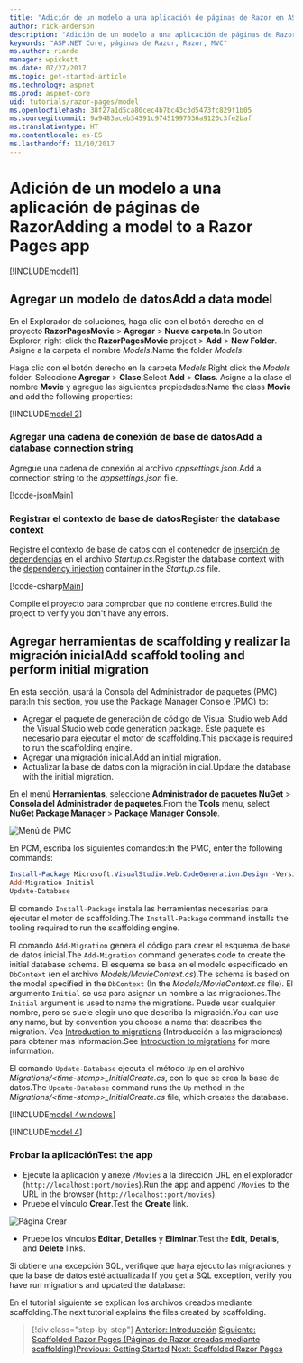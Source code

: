 ```yaml
---
title: "Adición de un modelo a una aplicación de páginas de Razor en ASP.NET Core"
author: rick-anderson
description: "Adición de un modelo a una aplicación de páginas de Razor en ASP.NET Core"
keywords: "ASP.NET Core, páginas de Razor, Razor, MVC"
ms.author: riande
manager: wpickett
ms.date: 07/27/2017
ms.topic: get-started-article
ms.technology: aspnet
ms.prod: aspnet-core
uid: tutorials/razor-pages/model
ms.openlocfilehash: 38f27a1d5ca80cec4b7bc43c3d5473fc829f1b05
ms.sourcegitcommit: 9a9483aceb34591c97451997036a9120c3fe2baf
ms.translationtype: HT
ms.contentlocale: es-ES
ms.lasthandoff: 11/10/2017
---
```

# <a name="adding-a-model-to-a-razor-pages-app"></a><span data-ttu-id="cab7f-104">Adición de un modelo a una aplicación de páginas de Razor</span><span class="sxs-lookup"><span data-stu-id="cab7f-104">Adding a model to a Razor Pages app</span></span>

[!INCLUDE[model1](../../includes/RP/model1.md)]

## <a name="add-a-data-model"></a><span data-ttu-id="cab7f-105">Agregar un modelo de datos</span><span class="sxs-lookup"><span data-stu-id="cab7f-105">Add a data model</span></span>

<span data-ttu-id="cab7f-106">En el Explorador de soluciones, haga clic con el botón derecho en el proyecto **RazorPagesMovie** > **Agregar** > **Nueva carpeta**.</span><span class="sxs-lookup"><span data-stu-id="cab7f-106">In Solution Explorer, right-click the **RazorPagesMovie** project > **Add** > **New Folder**.</span></span> <span data-ttu-id="cab7f-107">Asigne a la carpeta el nombre *Models*.</span><span class="sxs-lookup"><span data-stu-id="cab7f-107">Name the folder *Models*.</span></span>

<span data-ttu-id="cab7f-108">Haga clic con el botón derecho en la carpeta *Models*.</span><span class="sxs-lookup"><span data-stu-id="cab7f-108">Right click the *Models* folder.</span></span> <span data-ttu-id="cab7f-109">Seleccione **Agregar** > **Clase**.</span><span class="sxs-lookup"><span data-stu-id="cab7f-109">Select **Add** > **Class**.</span></span> <span data-ttu-id="cab7f-110">Asigne a la clase el nombre **Movie** y agregue las siguientes propiedades:</span><span class="sxs-lookup"><span data-stu-id="cab7f-110">Name the class **Movie** and add the following properties:</span></span>

[!INCLUDE[model 2](../../includes/RP/model2.md)]

<a name="cs"></a>
### <a name="add-a-database-connection-string"></a><span data-ttu-id="cab7f-111">Agregar una cadena de conexión de base de datos</span><span class="sxs-lookup"><span data-stu-id="cab7f-111">Add a database connection string</span></span>

<span data-ttu-id="cab7f-112">Agregue una cadena de conexión al archivo *appsettings.json*.</span><span class="sxs-lookup"><span data-stu-id="cab7f-112">Add a connection string to the *appsettings.json* file.</span></span>

[!code-json[Main](../../tutorials/razor-pages/razor-pages-start/sample/RazorPagesMovie/appsettings.json?highlight=8-10)]

<a name="reg"></a>
###  <a name="register-the-database-context"></a><span data-ttu-id="cab7f-113">Registrar el contexto de base de datos</span><span class="sxs-lookup"><span data-stu-id="cab7f-113">Register the database context</span></span>

<span data-ttu-id="cab7f-114">Registre el contexto de base de datos con el contenedor de [inserción de dependencias](xref:fundamentals/dependency-injection) en el archivo *Startup.cs*.</span><span class="sxs-lookup"><span data-stu-id="cab7f-114">Register the database context with the [dependency injection](xref:fundamentals/dependency-injection) container in the *Startup.cs* file.</span></span>

[!code-csharp[Main](../../tutorials/razor-pages/razor-pages-start/sample/RazorPagesMovie/Startup.cs?name=snippet_ConfigureServices&highlight=3-6)]

<span data-ttu-id="cab7f-115">Compile el proyecto para comprobar que no contiene errores.</span><span class="sxs-lookup"><span data-stu-id="cab7f-115">Build the project to verify you don't have any errors.</span></span>

<a name="pmc"></a>
## <a name="add-scaffold-tooling-and-perform-initial-migration"></a><span data-ttu-id="cab7f-116">Agregar herramientas de scaffolding y realizar la migración inicial</span><span class="sxs-lookup"><span data-stu-id="cab7f-116">Add scaffold tooling and perform initial migration</span></span>

<span data-ttu-id="cab7f-117">En esta sección, usará la Consola del Administrador de paquetes (PMC) para:</span><span class="sxs-lookup"><span data-stu-id="cab7f-117">In this section, you use the Package Manager Console (PMC) to:</span></span>

* <span data-ttu-id="cab7f-118">Agregar el paquete de generación de código de Visual Studio web.</span><span class="sxs-lookup"><span data-stu-id="cab7f-118">Add the Visual Studio web code generation package.</span></span> <span data-ttu-id="cab7f-119">Este paquete es necesario para ejecutar el motor de scaffolding.</span><span class="sxs-lookup"><span data-stu-id="cab7f-119">This package is required to run the scaffolding engine.</span></span>
* <span data-ttu-id="cab7f-120">Agregar una migración inicial.</span><span class="sxs-lookup"><span data-stu-id="cab7f-120">Add an initial migration.</span></span>
* <span data-ttu-id="cab7f-121">Actualizar la base de datos con la migración inicial.</span><span class="sxs-lookup"><span data-stu-id="cab7f-121">Update the database with the initial migration.</span></span>

<span data-ttu-id="cab7f-122">En el menú **Herramientas**, seleccione **Administrador de paquetes NuGet** > **Consola del Administrador de paquetes**.</span><span class="sxs-lookup"><span data-stu-id="cab7f-122">From the **Tools** menu, select **NuGet Package Manager** > **Package Manager Console**.</span></span>

  ![Menú de PMC](../first-mvc-app/adding-model/_static/pmc.png)

<span data-ttu-id="cab7f-124">En PCM, escriba los siguientes comandos:</span><span class="sxs-lookup"><span data-stu-id="cab7f-124">In the PMC, enter the following commands:</span></span>

```powershell
Install-Package Microsoft.VisualStudio.Web.CodeGeneration.Design -Version 2.0.0
Add-Migration Initial
Update-Database
```

<span data-ttu-id="cab7f-125">El comando `Install-Package` instala las herramientas necesarias para ejecutar el motor de scaffolding.</span><span class="sxs-lookup"><span data-stu-id="cab7f-125">The `Install-Package` command installs the tooling required to run the scaffolding engine.</span></span>

<span data-ttu-id="cab7f-126">El comando `Add-Migration` genera el código para crear el esquema de base de datos inicial.</span><span class="sxs-lookup"><span data-stu-id="cab7f-126">The `Add-Migration` command generates code to create the initial database schema.</span></span> <span data-ttu-id="cab7f-127">El esquema se basa en el modelo especificado en `DbContext` (en el archivo *Models/MovieContext.cs*).</span><span class="sxs-lookup"><span data-stu-id="cab7f-127">The schema is based on the model specified in the `DbContext` (In the *Models/MovieContext.cs* file).</span></span> <span data-ttu-id="cab7f-128">El argumento `Initial` se usa para asignar un nombre a las migraciones.</span><span class="sxs-lookup"><span data-stu-id="cab7f-128">The `Initial` argument is used to name the migrations.</span></span> <span data-ttu-id="cab7f-129">Puede usar cualquier nombre, pero se suele elegir uno que describa la migración.</span><span class="sxs-lookup"><span data-stu-id="cab7f-129">You can use any name, but by convention you choose a name that describes the migration.</span></span> <span data-ttu-id="cab7f-130">Vea [Introduction to migrations](xref:data/ef-mvc/migrations#introduction-to-migrations) (Introducción a las migraciones) para obtener más información.</span><span class="sxs-lookup"><span data-stu-id="cab7f-130">See [Introduction to migrations](xref:data/ef-mvc/migrations#introduction-to-migrations) for more information.</span></span>

<span data-ttu-id="cab7f-131">El comando `Update-Database` ejecuta el método `Up` en el archivo *Migrations/\<time-stamp>_InitialCreate.cs*, con lo que se crea la base de datos.</span><span class="sxs-lookup"><span data-stu-id="cab7f-131">The `Update-Database` command runs the `Up` method in the *Migrations/\<time-stamp>_InitialCreate.cs* file, which creates the database.</span></span>

[!INCLUDE[model 4windows](../../includes/RP/model4Win.md)]

[!INCLUDE[model 4](../../includes/RP/model4tbl.md)]

<a name="test"></a>
### <a name="test-the-app"></a><span data-ttu-id="cab7f-132">Probar la aplicación</span><span class="sxs-lookup"><span data-stu-id="cab7f-132">Test the app</span></span>

* <span data-ttu-id="cab7f-133">Ejecute la aplicación y anexe `/Movies` a la dirección URL en el explorador (`http://localhost:port/movies`).</span><span class="sxs-lookup"><span data-stu-id="cab7f-133">Run the app and append `/Movies` to the URL in the browser (`http://localhost:port/movies`).</span></span>
* <span data-ttu-id="cab7f-134">Pruebe el vínculo **Crear**.</span><span class="sxs-lookup"><span data-stu-id="cab7f-134">Test the **Create** link.</span></span>

 ![Página Crear](../../tutorials/razor-pages/model/_static/conan.png)

<a name="scaffold"></a>

* <span data-ttu-id="cab7f-136">Pruebe los vínculos **Editar**, **Detalles** y **Eliminar**.</span><span class="sxs-lookup"><span data-stu-id="cab7f-136">Test the **Edit**, **Details**, and **Delete** links.</span></span>

<span data-ttu-id="cab7f-137">Si obtiene una excepción SQL, verifique que haya ejecuto las migraciones y que la base de datos esté actualizada:</span><span class="sxs-lookup"><span data-stu-id="cab7f-137">If you get a SQL exception, verify you have run migrations and updated the database:</span></span>

<span data-ttu-id="cab7f-138">En el tutorial siguiente se explican los archivos creados mediante scaffolding.</span><span class="sxs-lookup"><span data-stu-id="cab7f-138">The next tutorial explains the files created by scaffolding.</span></span>

>[!div class="step-by-step"]
<span data-ttu-id="cab7f-139">[Anterior: Introducción](xref:tutorials/razor-pages/razor-pages-start)
[Siguiente: Scaffolded Razor Pages (Páginas de Razor creadas mediante scaffolding)](xref:tutorials/razor-pages/page)</span><span class="sxs-lookup"><span data-stu-id="cab7f-139">[Previous: Getting Started](xref:tutorials/razor-pages/razor-pages-start)
[Next: Scaffolded Razor Pages](xref:tutorials/razor-pages/page)</span></span>    
